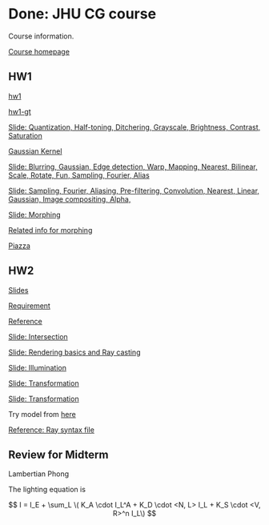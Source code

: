 # Done: JHU CG course

Course information.

[Course homepage](http://www.cs.jhu.edu/~misha/Fall16/)

## HW1
[hw1](http://www.cs.jhu.edu/~misha/Fall16/Assignments/Assignment1/)

[hw1-gt](http://www.cs.jhu.edu/~misha/Fall16/Assignments/Assignment1/Results/)

[Slide: Quantization, Half-toning, Ditchering, Grayscale, Brightness, Contrast, Saturation](http://www.cs.jhu.edu/~misha/Fall16/02.pdf)

[Gaussian Kernel](http://stackoverflow.com/questions/3727104/programatically-fill-a-nxn-matrix-with-a-gaussian-filter-in-c)

[Slide: Blurring, Gaussian, Edge detection, Warp, Mapping, Nearest, Bilinear, Scale, Rotate, Fun, Sampling, Fourier, Alias](http://www.cs.jhu.edu/~misha/Fall16/03.pdf)

[Slide: Sampling, Fourier, Aliasing, Pre-filtering, Convolution, Nearest, Linear, Gaussian, Image compositing, Alpha, ](http://www.cs.jhu.edu/~misha/Fall16/04.pdf)

[Slide: Morphing](http://www.cs.jhu.edu/~misha/Fall16/05.pdf)

[Related info for morphing](http://www.cs.toronto.edu/~mangas/teaching/320/assignments/a4/)

[Piazza](https://piazza.com/class/iskorfzm1dx26s?cid=19)

## HW2

[Slides](http://www.cs.jhu.edu/~misha/Fall16/)

[Requirement](http://www.cs.jhu.edu/~misha/Fall16/Assignments/Assignment2/)

[Reference](http://www.cs.jhu.edu/~misha/Fall16/Assignments/Assignment2/progress.html)

[Slide: Intersection](http://www.cs.jhu.edu/~misha/Fall16/07.pdf)

[Slide: Rendering basics and Ray casting](http://www.cs.jhu.edu/~misha/Fall16/06.pdf)

[Slide: Illumination](http://www.cs.jhu.edu/~misha/Fall16/08.pdf)

[Slide: Transformation](http://www.cs.jhu.edu/~misha/Fall16/10.pdf)

[Slide: Transformation](http://www.cs.jhu.edu/~misha/Fall16/11.pdf)

Try model from [here](https://github.com/MirageYM/3DModels)

[Reference: Ray syntax file](http://www.cs.jhu.edu/~misha/Fall16/Assignments/Assignment2/syntax.html)

## Review for Midterm

Lambertian
Phong

The lighting equation is 

$$ I = I_E + \sum_L \( K_A \cdot I_L^A + K_D \cdot <N, L> I_L + K_S \cdot <V, R>^n I_L\) $$